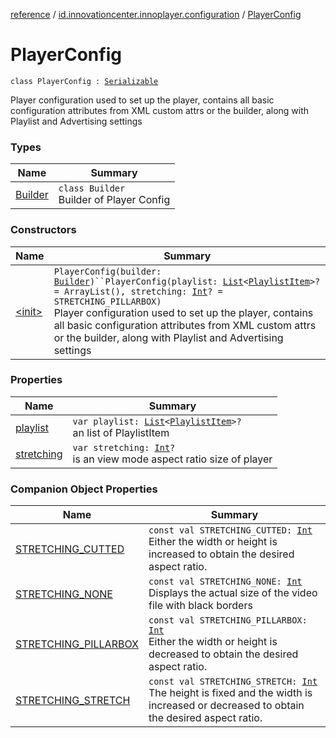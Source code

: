 [reference](../../index.md) / [id.innovationcenter.innoplayer.configuration](../index.md) / [PlayerConfig](./index.md)

# PlayerConfig

`class PlayerConfig : `[`Serializable`](https://developer.android.com/reference/java/io/Serializable.html)

Player configuration used to set up the player, contains all basic configuration attributes from XML custom attrs or the builder, along with Playlist and Advertising settings

### Types

| Name | Summary |
|---|---|
| [Builder](-builder/index.md) | `class Builder`<br>Builder of Player Config |

### Constructors

| Name | Summary |
|---|---|
| [&lt;init&gt;](-init-.md) | `PlayerConfig(builder: `[`Builder`](-builder/index.md)`)``PlayerConfig(playlist: `[`List`](https://kotlinlang.org/api/latest/jvm/stdlib/kotlin.collections/-list/index.html)`<`[`PlaylistItem`](../../id.innovationcenter.innoplayer.media.playlists/-playlist-item/index.md)`>? = ArrayList(), stretching: `[`Int`](https://kotlinlang.org/api/latest/jvm/stdlib/kotlin/-int/index.html)`? = STRETCHING_PILLARBOX)`<br>Player configuration used to set up the player, contains all basic configuration attributes from XML custom attrs or the builder, along with Playlist and Advertising settings |

### Properties

| Name | Summary |
|---|---|
| [playlist](playlist.md) | `var playlist: `[`List`](https://kotlinlang.org/api/latest/jvm/stdlib/kotlin.collections/-list/index.html)`<`[`PlaylistItem`](../../id.innovationcenter.innoplayer.media.playlists/-playlist-item/index.md)`>?`<br>an list of PlaylistItem |
| [stretching](stretching.md) | `var stretching: `[`Int`](https://kotlinlang.org/api/latest/jvm/stdlib/kotlin/-int/index.html)`?`<br>is an view mode aspect ratio size of player |

### Companion Object Properties

| Name | Summary |
|---|---|
| [STRETCHING_CUTTED](-s-t-r-e-t-c-h-i-n-g_-c-u-t-t-e-d.md) | `const val STRETCHING_CUTTED: `[`Int`](https://kotlinlang.org/api/latest/jvm/stdlib/kotlin/-int/index.html)<br>Either the width or height is increased to obtain the desired aspect ratio. |
| [STRETCHING_NONE](-s-t-r-e-t-c-h-i-n-g_-n-o-n-e.md) | `const val STRETCHING_NONE: `[`Int`](https://kotlinlang.org/api/latest/jvm/stdlib/kotlin/-int/index.html)<br>Displays the actual size of the video file with black borders |
| [STRETCHING_PILLARBOX](-s-t-r-e-t-c-h-i-n-g_-p-i-l-l-a-r-b-o-x.md) | `const val STRETCHING_PILLARBOX: `[`Int`](https://kotlinlang.org/api/latest/jvm/stdlib/kotlin/-int/index.html)<br>Either the width or height is decreased to obtain the desired aspect ratio. |
| [STRETCHING_STRETCH](-s-t-r-e-t-c-h-i-n-g_-s-t-r-e-t-c-h.md) | `const val STRETCHING_STRETCH: `[`Int`](https://kotlinlang.org/api/latest/jvm/stdlib/kotlin/-int/index.html)<br>The height is fixed and the width is increased or decreased to obtain the desired aspect ratio. |
